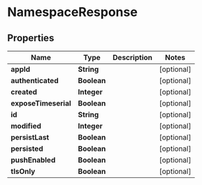 

# NamespaceResponse


## Properties

| Name | Type | Description | Notes |
|------------ | ------------- | ------------- | -------------|
|**appId** | **String** |  |  [optional] |
|**authenticated** | **Boolean** |  |  [optional] |
|**created** | **Integer** |  |  [optional] |
|**exposeTimeserial** | **Boolean** |  |  [optional] |
|**id** | **String** |  |  [optional] |
|**modified** | **Integer** |  |  [optional] |
|**persistLast** | **Boolean** |  |  [optional] |
|**persisted** | **Boolean** |  |  [optional] |
|**pushEnabled** | **Boolean** |  |  [optional] |
|**tlsOnly** | **Boolean** |  |  [optional] |




